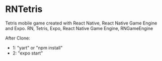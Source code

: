 # RNTetris
Tetris mobile game created with React Native, React Native Game Engine and Expo.
RN, Tetris, Expo, React Native Game Engine, RNGameEngine

After Clone:
- 1: "yart" or "npm install"
- 2: "expo start"
